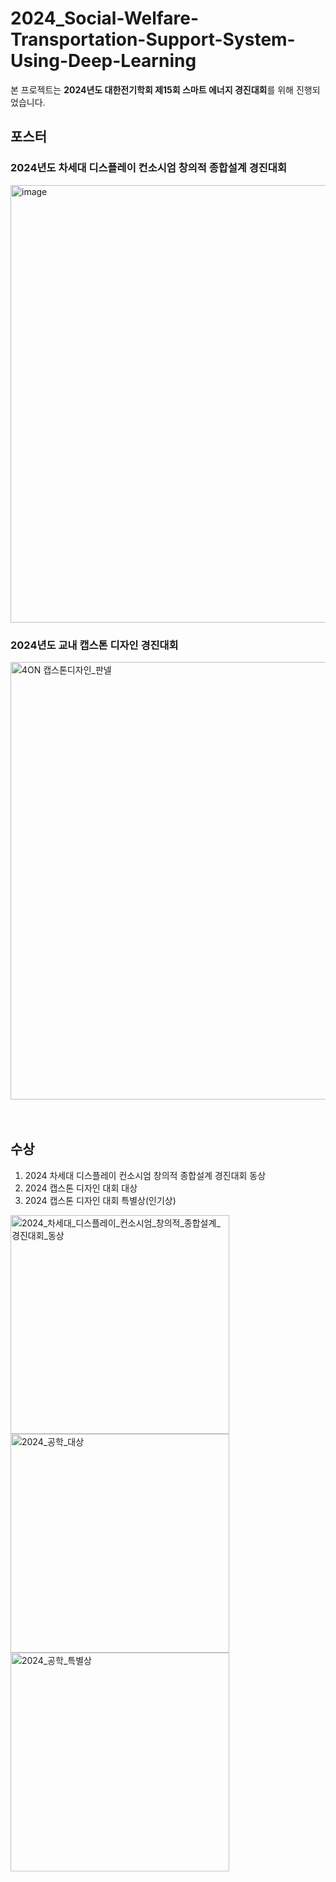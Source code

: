 # 2024_Social-Welfare-Transportation-Support-System-Using-Deep-Learning

  본 프로젝트는 **2024년도 대한전기학회 제15회 스마트 에너지 경진대회**를 위해 진행되었습니다.



  
## 포스터



  
### 2024년도 차세대 디스플레이 컨소시엄 창의적 종합설계 경진대회
<img height="700" alt="image" src="https://github.com/user-attachments/assets/718361db-f205-48ce-88f1-b90743a76749" />
<br>

### 2024년도 교내 캡스톤 디자인 경진대회
<img height="700" alt="4ON 캡스톤디자인_판넬" src="https://github.com/user-attachments/assets/e67c0bef-180e-4b8b-96d1-d8d6b28b51f2" />
<br>
<br>
<br>

## 수상
1. 2024 차세대 디스플레이 컨소시엄 창의적 종합설계 경진대회 동상
2. 2024 캡스톤 디자인 대회 대상
3. 2024 캡스톤 디자인 대회 특별상(인기상)
   
<p align="left">
  <img height="350" alt="2024_차세대_디스플레이_컨소시엄_창의적_종합설계_경진대회_동상" src="https://github.com/user-attachments/assets/6072183f-1f97-4626-99be-c884e71a6806" />
  <img height="350" alt="2024_공학_대상" src="https://github.com/user-attachments/assets/b193fd18-f6ac-479f-8165-ccb8253236c4" />
  <img height="350" alt="2024_공학_특별상" src="https://github.com/user-attachments/assets/9520aabc-1cb4-4256-98af-1d80167b6176" />
</p>





